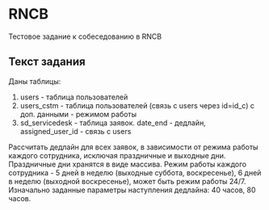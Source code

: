 # RNCB
Тестовое задание к собеседованию в RNCB

## Текст задания

Даны таблицы: 
1. users - таблица пользователей
2. users_cstm - таблица пользователей (связь с users через id=id_c) с доп. данными - режимом работы
3. sd_servicedesk - таблица заявок. date_end  - дедлайн, assigned_user_id - связь с users

Рассчитать дедлайн для всех заявок, в зависимости от режима работы каждого сотрудника, исключая праздничные и выходные дни. Праздничные дни хранятся в виде массива.
Режим работы каждого сотрудника - 5 дней в неделю (выходные суббота, воскресенье), 6 дней в неделю (выходной воскресенье), может быть режим работы 24/7.
Изначально заданные параметры наступления дедлайна: 40 часов, 80 часов.

